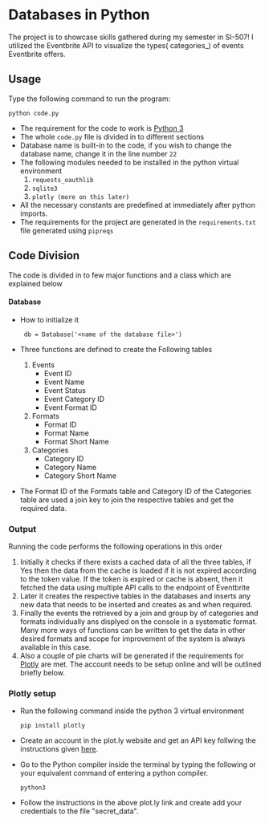 # Databases in Python
The project is to showcase skills gathered during my semester in SI-507! I utilized the Eventbrite API to visualize the types( categories_) of events Eventbrite offers.

## Usage
Type the following command to run the program:

```python code.py```

* The requirement for the code to work is [Python 3](https://www.python.org/downloads/)
* The whole ```code.py``` file is divided in to different sections
* Database name is built-in to the code, if you wish to change the database name, change it in the line number ```22```
* The following modules needed to be installed in the python virtual environment
	1. ```requests_oauthlib```
	2. ```sqlite3```
	3. ```plotly (more on this later)```
* All the necessary constants are predefined at immediately after python imports.
* The requirements for the project are generated in the ```requirements.txt``` file generated using ```pipreqs```

## Code Division

The code is divided in to few major functions and a class which are explained below
#### Database
* How to initialize it

	``` db = Database('<name of the database file>')```

* Three functions are defined to create the Following tables
	 1. Events
	 	* Event ID
	 	* Event Name
	 	* Event Status
	 	* Event Category ID
	 	* Event Format ID
	 2. Formats
	 	* Format ID
	 	* Format Name
	 	* Format Short Name
	 3. Categories
	 	* Category ID
	 	* Category Name
	 	* Category Short Name
* The Format ID of the Formats table and Category ID of the Categories table are used a join key to join the respective tables and get the required data.

### Output

Running the code performs the following operations in this order

1. Initially it checks if there exists a cached data of all the three tables, if Yes then the data from the cache is loaded if it is not expired according to the token value. If the token is expired or cache is absent, then it fetched the data using multiple API calls to the endpoint of Eventbrite
2. Later it creates the respective tables in the databases and inserts any new data that needs to be inserted and creates as and when required.
3. Finally the events the retrieved by a join and group by of categories and formats individually ans displyed on the console in a systematic format. Many more ways of functions can be written to get the data in other desired formats and scope for improvement of the system is always available in this case.
4. Also a couple of pie charts will be generated if the requirements for [Plotly](https://plot.ly/python/) are met. The account needs to be setup online and will be outlined briefly below.

### Plotly setup
* Run the following command inside the python 3 virtual environment

	```pip install plotly```

* Create an account in the plot.ly website and get an API key follwing the instructions given [here](https://plot.ly/python/getting-started/).
* Go to the Python compiler inside the terminal by typing the following or your equivalent command of entering a python compiler.

	```python3```

* Follow the instructions in the above plot.ly link and create add your credentials to the file "secret_data".
